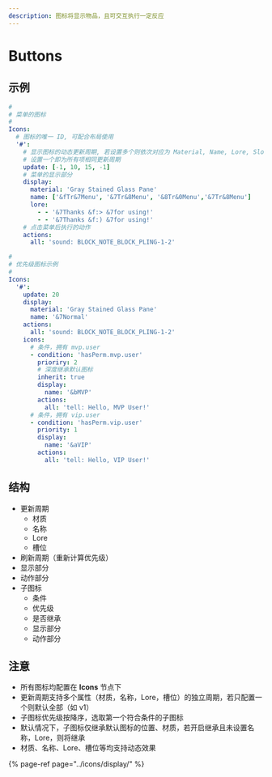 ```yaml
---
description: 图标将显示物品，且可交互执行一定反应
---
```


# Buttons

## 示例

```yaml
#
# 菜单的图标
#
Icons:
  # 图标的唯一 ID, 可配合布局使用
  '#':
    # 显示图标的动态更新周期, 若设置多个则依次对应为 Material, Name, Lore, Slots
    # 设置一个即为所有项相同更新周期
    update: [-1, 10, 15, -1]
    # 菜单的显示部分
    display:
      material: 'Gray Stained Glass Pane'
      name: ['&fTr&7Menu', '&7Tr&8Menu', '&8Tr&0Menu','&7Tr&8Menu']
      lore:
        - - '&7Thanks &f:> &7for using!'
        - - '&7Thanks &f:) &7for using!'
    # 点击菜单后执行的动作
    actions:
      all: 'sound: BLOCK_NOTE_BLOCK_PLING-1-2'
```

```yaml
#
# 优先级图标示例
#
Icons:
  '#':
    update: 20
    display:
      material: 'Gray Stained Glass Pane'
      name: '&7Normal'
    actions:
      all: 'sound: BLOCK_NOTE_BLOCK_PLING-1-2'
    icons:
      # 条件，拥有 mvp.user
      - condition: 'hasPerm.mvp.user'
        prioriry: 2
        # 深度继承默认图标
        inherit: true
        display:
          name: '&bMVP'
        actions:
          all: 'tell: Hello, MVP User!'
      # 条件，拥有 vip.user
      - condition: 'hasPerm.vip.user'
        priority: 1
        display:
          name: '&aVIP'
        actions:
          all: 'tell: Hello, VIP User!'
```

## 结构

* 更新周期
  * 材质
  * 名称
  * Lore
  * 槽位
* 刷新周期（重新计算优先级）
* 显示部分
* 动作部分
* 子图标
  * 条件
  * 优先级
  * 是否继承
  * 显示部分
  * 动作部分

## 注意

* 所有图标均配置在 **Icons** 节点下
* 更新周期支持多个属性（材质，名称，Lore，槽位）的独立周期，若只配置一个则默认全部（如 v1）
* 子图标优先级按降序，选取第一个符合条件的子图标
* 默认情况下，子图标仅继承默认图标的位置、材质，若开启继承且未设置名称，Lore，则将继承
* 材质、名称、Lore、槽位等均支持动态效果

{% page-ref page="../icons/display/" %}


